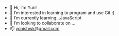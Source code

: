 - 👋 Hi, I’m Yuri!
- 👀 I’m interested in learning to program and use Git :)
- 🌱 I’m currently learning...JavaScript
- 💞️ I’m looking to collaborate on ... 
- 📫 yonishwk@gmail.com

<!---
aleenalee/aleenalee is a ✨ special ✨ repository because its `README.md` (this file) appears on your GitHub profile.
You can click the Preview link to take a look at your changes.
--->
